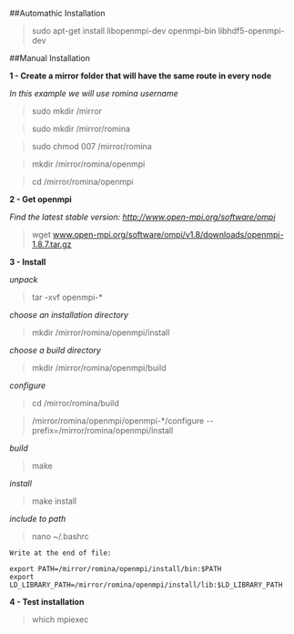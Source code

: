 ##Automathic Installation

 > sudo apt-get install libopenmpi-dev openmpi-bin libhdf5-openmpi-dev

##Manual Installation

**1 - Create a mirror folder that will have the same route in every node**

*In this example we will use romina username*

 > sudo mkdir /mirror

 > sudo mkdir /mirror/romina

 > sudo chmod 007 /mirror/romina

 > mkdir /mirror/romina/openmpi

 > cd /mirror/romina/openmpi

**2 - Get openmpi**

*Find the latest stable version: http://www.open-mpi.org/software/ompi*

 > wget www.open-mpi.org/software/ompi/v1.8/downloads/openmpi-1.8.7.tar.gz

**3 - Install**

 *unpack*

 > tar -xvf openmpi-*

 *choose an installation directory*

 > mkdir /mirror/romina/openmpi/install

 *choose a build directory*

 > mkdir /mirror/romina/openmpi/build

 *configure*

 > cd /mirror/romina/build

 > /mirror/romina/openmpi/openmpi-*/configure --prefix=/mirror/romina/openmpi/install

 *build*

 > make

 *install*

 > make install

 *include to path*

 > nano ~/.bashrc

    Write at the end of file:
    
    export PATH=/mirror/romina/openmpi/install/bin:$PATH
    export LD_LIBRARY_PATH=/mirror/romina/openmpi/install/lib:$LD_LIBRARY_PATH

**4 - Test installation**

 > which mpiexec

